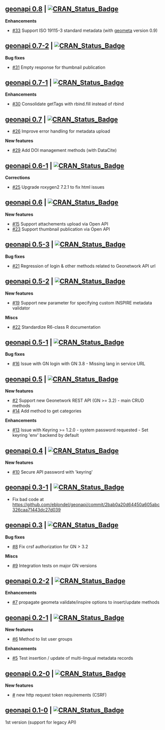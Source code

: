 ## [geonapi 0.8](https://github.com/eblondel/geonapi) | [![CRAN_Status_Badge](https://img.shields.io/badge/CRAN-published-blue.svg)](https://github.com/eblondel/geonapi)

**Enhancements**

* [#33](https://github.com/eblondel/geonapi/issues/33) Support ISO 19115-3 standard metadata (with [geometa](https://github.com/eblondel/geometa) version 0.9)

## [geonapi 0.7-2](https://github.com/eblondel/geonapi) | [![CRAN_Status_Badge](https://img.shields.io/badge/CRAN-published-blue.svg)](https://github.com/eblondel/geonapi)

**Bug fixes**

* [#31](https://github.com/eblondel/geonapi/issues/31) Empty response for thumbnail publication

## [geonapi 0.7-1](https://cran.r-project.org/src/contrib/Archive/geonapi/geonapi_0.7-1.tar.gz) | [![CRAN_Status_Badge](https://img.shields.io/badge/CRAN-published-blue.svg)](https://cran.r-project.org/src/contrib/Archive/geonapi/geonapi_0.7-1.tar.gz)

**Enhancements**

* [#30](https://github.com/eblondel/geonapi/issues/30) Consolidate getTags with rbind.fill instead of rbind

## [geonapi 0.7](https://cran.r-project.org/src/contrib/Archive/geonapi/geonapi_0.7.tar.gz) | [![CRAN_Status_Badge](https://img.shields.io/badge/CRAN-published-blue.svg)](https://cran.r-project.org/src/contrib/Archive/geonapi/geonapi_0.7.tar.gz)


* [#26](https://github.com/eblondel/geonapi/issues/26) Improve error handling for metadata upload

**New features**

* [#29](https://github.com/eblondel/geonapi/issues/29) Add DOI management methods (with DataCite)

## [geonapi 0.6-1](https://cran.r-project.org/src/contrib/Archive/geonapi/geonapi_0.6-1.tar.gz) | [![CRAN_Status_Badge](https://img.shields.io/badge/CRAN-published-blue.svg)](https://cran.r-project.org/src/contrib/Archive/geonapi/geonapi_0.6-1.tar.gz)

**Corrections**

* [#25](https://github.com/eblondel/geonapi/issues/25) Upgrade roxygen2 7.2.1 to fix html issues

## [geonapi 0.6](https://cran.r-project.org/src/contrib/Archive/geonapi/geonapi_0.6.tar.gz) | [![CRAN_Status_Badge](https://img.shields.io/badge/CRAN-published-blue.svg)](https://cran.r-project.org/src/contrib/Archive/geonapi/geonapi_0.6.tar.gz)

**New features**

* [#15](https://github.com/eblondel/geonapi/issues/15) Support attachements upload via Open API
* [#23](https://github.com/eblondel/geonapi/issues/23) Support thumbnail publication via Open API 

## [geonapi 0.5-3](https://cran.r-project.org/src/contrib/Archive/geonapi/geonapi_0.5-3.tar.gz) | [![CRAN_Status_Badge](https://img.shields.io/badge/CRAN-published-blue.svg)](https://cran.r-project.org/src/contrib/Archive/geonapi/geonapi_0.5-3.tar.gz)

**Bug fixes**

* [#21](https://github.com/eblondel/geonapi/issues/21) Regression of login & other methods related to Geonetwork API url

## [geonapi 0.5-2](https://cran.r-project.org/src/contrib/Archive/geonapi/geonapi_0.5-2.tar.gz) | [![CRAN_Status_Badge](https://img.shields.io/badge/CRAN-published-blue.svg)](https://cran.r-project.org/src/contrib/Archive/geonapi/geonapi_0.5-2.tar.gz)

**New features**

* [#19](https://github.com/eblondel/geonapi/issues/19) Support new parameter for specifying custom INSPIRE metadata validator

**Miscs**

* [#22](https://github.com/eblondel/geonapi/issues/22) Standardize R6-class R documentation

## [geonapi 0.5-1](https://cran.r-project.org/src/contrib/Archive/geonapi/geonapi_0.5-1.tar.gz) | [![CRAN_Status_Badge](https://img.shields.io/badge/CRAN-published-blue.svg)](https://cran.r-project.org/src/contrib/Archive/geonapi/geonapi_0.5-1.tar.gz)

**Bug fixes**

* [#16](https://github.com/eblondel/geonapi/issues/16) Issue with GN login with GN 3.8 - Missing lang in service URL

## [geonapi 0.5](https://cran.r-project.org/src/contrib/Archive/geonapi/geonapi_0.5.tar.gz) | [![CRAN_Status_Badge](https://img.shields.io/badge/CRAN-published-blue.svg)](https://cran.r-project.org/src/contrib/Archive/geonapi/geonapi_0.5.tar.gz)

**New features**

* [#2](https://github.com/eblondel/geonapi/issues/2) Support new Geonetwork REST API (GN >= 3.2) - main CRUD methods
* [#14](https://github.com/eblondel/geonapi/issues/14) Add method to get categories 

**Enhancements**

* [#13](https://github.com/eblondel/geonapi/issues/13) Issue with Keyring >= 1.2.0 - system password requested - Set keyring 'env' backend by default

## [geonapi 0.4](https://cran.r-project.org/src/contrib/Archive/geonapi/geonapi_0.4.tar.gz) | [![CRAN_Status_Badge](https://img.shields.io/badge/CRAN-published-blue.svg)](https://cran.r-project.org/src/contrib/Archive/geonapi/geonapi_0.4.tar.gz)

**New features**

* [#10](https://github.com/eblondel/geonapi/issues/10) Secure API password with 'keyring'

## [geonapi 0.3-1](https://cran.r-project.org/src/contrib/Archive/geonapi/geonapi_0.3-1.tar.gz) | [![CRAN_Status_Badge](https://img.shields.io/badge/CRAN-published-blue.svg)](https://cran.r-project.org/src/contrib/Archive/geonapi/geonapi_0.3-1.tar.gz)

* Fix bad code at https://github.com/eblondel/geonapi/commit/2bab0a20d64450a605abc326caa71443dc27d039

## [geonapi 0.3](https://cran.r-project.org/src/contrib/Archive/geonapi/geonapi_0.3.tar.gz) | [![CRAN_Status_Badge](https://img.shields.io/badge/CRAN-published-blue.svg)](https://cran.r-project.org/src/contrib/Archive/geonapi/geonapi_0.3.tar.gz)

**Bug fixes**

* [#8](https://github.com/eblondel/geonapi/issues/8) Fix crsf authorization for GN > 3.2

**Miscs**

* [#9](https://github.com/eblondel/geonapi/issues/9) Integration tests on major GN versions


## [geonapi 0.2-2](https://cran.r-project.org/src/contrib/Archive/geonapi/geonapi_0.2-2.tar.gz) | [![CRAN_Status_Badge](https://img.shields.io/badge/CRAN-published-blue.svg)](https://cran.r-project.org/src/contrib/Archive/geonapi/geonapi_0.2-2.tar.gz)

**Enhancements**

* [#7](https://github.com/eblondel/geonapi/issues/7) propagate geometa validate/inspire options to insert/update methods


## [geonapi 0.2-1](https://cran.r-project.org/src/contrib/Archive/geonapi/geonapi_0.2-1.tar.gz) | [![CRAN_Status_Badge](https://img.shields.io/badge/CRAN-published-blue.svg)](https://cran.r-project.org/src/contrib/Archive/geonapi/geonapi_0.2-1.tar.gz)

**New features**

* [#6](https://github.com/eblondel/geonapi/issues/6) Method to list user groups

**Enhancements**

* [#5](https://github.com/eblondel/geonapi/issues/5) Test insertion / update of multi-lingual metadata records


## [geonapi 0.2-0](https://cran.r-project.org/src/contrib/Archive/geonapi/geonapi_0.2-0.tar.gz) | [![CRAN_Status_Badge](https://img.shields.io/badge/CRAN-published-blue.svg)](https://cran.r-project.org/src/contrib/Archive/geonapi/geonapi_0.2-0.tar.gz)

**New features**

* [#](https://github.com/eblondel/geonapi/issues/4) new http request token requirements (CSRF)

## [geonapi 0.1-0](https://cran.r-project.org/src/contrib/Archive/geonapi/geonapi_0.1-0.tar.gz) | [![CRAN_Status_Badge](https://img.shields.io/badge/CRAN-published-blue.svg)](https://cran.r-project.org/src/contrib/Archive/geonapi/geonapi_0.1-0.tar.gz)

1st version (support for legacy API)
